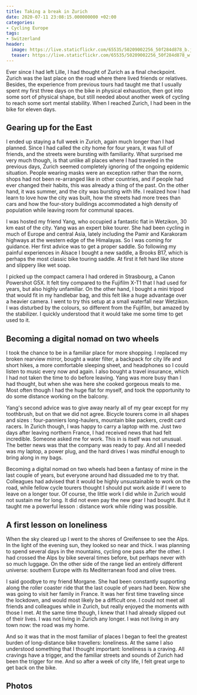 ```yaml
---
title: Taking a break in Zurich
date: 2020-07-11 23:08:15.000000000 +02:00
categories:
- Cycling Europe
tags:
- Switzerland
header:
  image: https://live.staticflickr.com/65535/50209002256_50f284d878_b.jpg
  teaser: https://live.staticflickr.com/65535/50209002256_50f284d878_w.jpg
---
```


Ever since I had left Lille, I had thought of Zurich as a final
checkpoint. Zurich was the last place on the road where there lived
friends or relatives. Besides, the experience from previous tours had
taught me that I usually spent my first three days on the bike in
physical exhaustion, then got into some sort of physical shape, but
still needed about another week of cycling to reach some sort mental
stability. When I reached Zurich, I had been in the bike for eleven
days.

## Gearing up for the East

I ended up staying a full week in Zurich, again much longer than I had
planned. Since I had called the city home for four years, it was full of
friends, and the streets were bursting with familiarity. What surprised
me very much though, is that unlike all places where I had traveled in
the previous days, Zurich seemed completely ignoring of the ongoing
epidemic situation. People wearing masks were an exception rather than
the norm, shops had not been re-arranged like in other countries, and if
people had ever changed their habits, this was already a thing of the
past. On the other hand, it was summer, and the city was bursting with
life. I realized how I had learn to love how the city was built, how the
streets had more trees than cars and how the four-story buildings
accommodated a high density of population while leaving room for
communal spaces.

I was hosted my friend Yang, who occupied a fantastic flat in Wetzikon,
30 km east of the city. Yang was an expert bike tourer. She had been
cycling in much of Europe and central Asia, lately including the Pamir
and Karakoram highways at the western edge of the Himalayas. So I was
coming for guidance. Her first advice was to get a proper saddle. So
following my painful experiences in Alsace I bought a new saddle, a
Brooks B17, which is perhaps the most classic bike touring saddle. At
first it felt hard like stone and slippery like wet soap.

I picked up the compact camera I had ordered in Strasbourg, a Canon
Powershot G5X. It felt tiny compared to the Fujifilm X-T1 that I had
used for years, but also highly unfamiliar. On the other hand, I bought
a mini tripod that would fit in my handlebar bag, and this felt like a
huge advantage over a heavier camera. I went to try this setup at a
small waterfall near Wetzikon. I was disturbed by the colours, so
different from the Fujifilm, but amazed by the stabilizer. I quickly
understood that it would take me some time to get used to it.

## Becoming a digital nomad on two wheels

I took the chance to be in a familiar place for more shopping. I
replaced my broken rearview mirror, bought a water filter, a backpack
for city life and short hikes, a more comfortable sleeping sheet, and
headphones so I could listen to music every now and again. I also bought
a travel insurance, which I had not taken the time to do before leaving.
Yang was more busy than I had thought, but when she was here she cooked
gorgeous meals to me. Most often though I had the huge flat for myself,
and took the opportunity to do some distance working on the balcony.

Yang\'s second advice was to give away nearly all of my gear except for
my toothbrush, but on that we did not agree. Bicycle tourers come in all
shapes and sizes : four-panniers long-haulers, mountain bike packers,
credit card racers. In Zurich though, I was happy to carry a laptop with
me. Just two days after leaving northern France, I had received news
that had felt incredible. Someone asked me for work. This in is itself
was not unusual. The better news was that the company was ready to pay.
And all I needed was my laptop, a power plug, and the hard drives I was
mindful enough to bring along in my bags.

Becoming a digital nomad on two wheels had been a fantasy of mine in the
last couple of years, but everyone around had dissuaded me to try that.
Colleagues had advised that it would be highly unsustainable to work on
the road, while fellow cycle tourers thought I should put work aside if
I were to leave on a longer tour. Of course, the little work I did while
in Zurich would not sustain me for long. It did not even pay the new
gear I had bought. But it taught me a powerful lesson : distance work
while riding was possible.

## A first lesson on loneliness

When the sky cleared up I went to the shores of Greifensee to see the
Alps. In the light of the evening sun, they looked so near and thick. I
was planning to spend several days in the mountains, cycling one pass
after the other. I had crossed the Alps by bike several times before,
but perhaps never with so much luggage. On the other side of the range
lied an entirely different universe: southern Europe with its
Mediterranean food and olive trees.

I said goodbye to my friend Morgane. She had been constantly supporting
along the roller coaster ride that the last couple of years had been.
Now she was going to visit her family in France. It was her first time
traveling since the lockdown, and would most likely be a difficult one.
I could not meet all friends and colleagues while in Zurich, but really
enjoyed the moments with those I met. At the same time though, I knew
that I had already slipped out of their lives. I was not living in
Zurich any longer. I was not living in any town now: the road was my
home.

And so it was that in the most familiar of places I began to feel the
greatest burden of long-distance bike travellers: loneliness. At the
same I also understood something that I thought important: loneliness is
a craving. All cravings have a trigger, and the familiar streets and
sounds of Zurich had been the trigger for me. And so after a week of
city life, I felt great urge to get back on the bike.

## Photos
